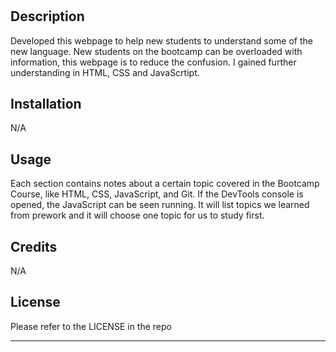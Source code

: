 # <Prework Study Guide Webpage>

## Description

Developed this webpage to help new students to understand some of the new language. 
New students on the bootcamp can be overloaded with information, this webpage is to reduce the confusion. 
I gained further understanding in HTML, CSS and JavaScrtipt. 

## Installation

N/A

## Usage

Each section contains notes about a certain topic covered in the Bootcamp Course, like HTML, CSS, JavaScript, and Git. If the DevTools console is opened, the JavaScript can be seen running. It will list topics we learned from prework and it will choose one topic for us to study first. 

## Credits

N/A

## License

Please refer to the LICENSE in the repo

---